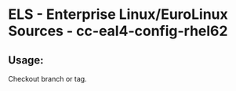 # ELS - Enterprise Linux/EuroLinux Sources - cc-eal4-config-rhel62 
## Usage:
  Checkout branch or tag.
